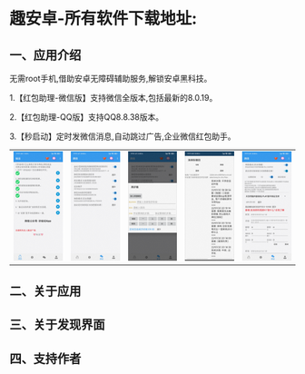 # 趣安卓-所有软件下载地址:

## 一、应用介绍

无需root手机,借助安卓无障碍辅助服务,解锁安卓黑科技。

1.【红包助理-微信版】支持微信全版本,包括最新的8.0.19。

2.【红包助理-QQ版】支持QQ8.8.38版本。

3.【秒启动】定时发微信消息,自动跳过广告,企业微信红包助手。


<table>
    <tr>
        <td ><center><img src="./miaoqidong/0001.jpg" ></center></td>
        <td ><center><img src="./miaoqidong/0002.jpg" ></center></td>
        <td ><center><img src="./miaoqidong/0003.jpg" ></center></td>
        <td ><center><img src="./miaoqidong/0004.jpg" ></center></td>
        <td ><center><img src="./miaoqidong/0005.jpg" ></center></td>
    </tr>
</table>



## 二、关于应用



## 三、关于发现界面



## 四、支持作者





